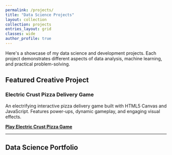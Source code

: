 ```yaml
---
permalink: /projects/
title: "Data Science Projects"
layout: collection
collection: projects
entries_layout: grid
classes: wide
author_profile: true
---
```


Here's a showcase of my data science and development projects. Each project demonstrates different aspects of data analysis, machine learning, and practical problem-solving.

## Featured Creative Project

### Electric Crust Pizza Delivery Game
An electrifying interactive pizza delivery game built with HTML5 Canvas and JavaScript. Features power-ups, dynamic gameplay, and engaging visual effects.

**[Play Electric Crust Pizza Game](/pizza-game/)**

---

## Data Science Portfolio
